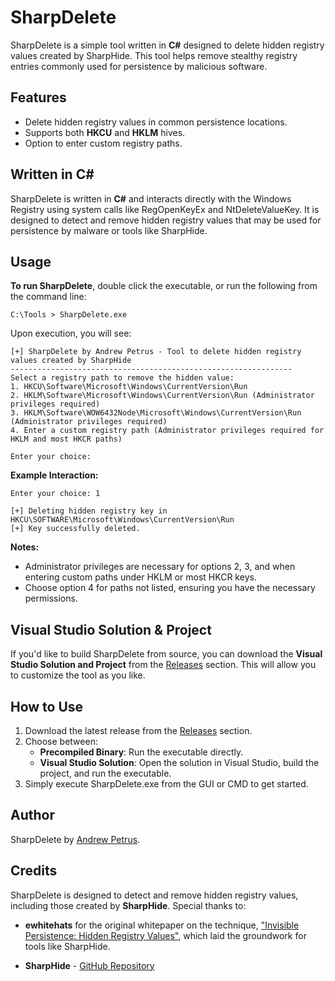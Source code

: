 # SharpDelete

SharpDelete is a simple tool written in **C#** designed to delete hidden registry values created by SharpHide. This tool helps remove stealthy registry entries commonly used for persistence by malicious software.

## Features

- Delete hidden registry values in common persistence locations.
- Supports both **HKCU** and **HKLM** hives.
- Option to enter custom registry paths.

## Written in C#

SharpDelete is written in **C#** and interacts directly with the Windows Registry using system calls like RegOpenKeyEx and NtDeleteValueKey. It is designed to detect and remove hidden registry values that may be used for persistence by malware or tools like SharpHide.

## Usage

**To run SharpDelete**, double click the executable, or run the following from the command line:

```plaintext
C:\Tools > SharpDelete.exe
```

Upon execution, you will see:

```plaintext
[+] SharpDelete by Andrew Petrus - Tool to delete hidden registry values created by SharpHide
---------------------------------------------------------------
Select a registry path to remove the hidden value:
1. HKCU\Software\Microsoft\Windows\CurrentVersion\Run
2. HKLM\Software\Microsoft\Windows\CurrentVersion\Run (Administrator privileges required)
3. HKLM\Software\WOW6432Node\Microsoft\Windows\CurrentVersion\Run (Administrator privileges required)
4. Enter a custom registry path (Administrator privileges required for HKLM and most HKCR paths)

Enter your choice: 
```

**Example Interaction:**

```
Enter your choice: 1

[+] Deleting hidden registry key in HKCU\SOFTWARE\Microsoft\Windows\CurrentVersion\Run
[+] Key successfully deleted.
```

**Notes:**
* Administrator privileges are necessary for options 2, 3, and when entering custom paths under HKLM or most HKCR keys.
* Choose option 4 for paths not listed, ensuring you have the necessary permissions.

## Visual Studio Solution & Project
If you'd like to build SharpDelete from source, you can download the **Visual Studio Solution and Project** from the [Releases](https://github.com/andrew-petrus/SharpDelete/releases) section. This will allow you to customize the tool as you like.

## How to Use
1. Download the latest release from the [Releases](https://github.com/andrew-petrus/SharpDelete/releases) section.
2. Choose between:
    - **Precompiled Binary**: Run the executable directly.
    - **Visual Studio Solution**: Open the solution in Visual Studio, build the project, and run the executable.
3. Simply execute SharpDelete.exe from the GUI or CMD to get started.

## Author
SharpDelete by [Andrew Petrus](https://au.linkedin.com/in/andrew-petrus-b1131918b).

## Credits
SharpDelete is designed to detect and remove hidden registry values, including those created by **SharpHide**. Special thanks to:

- **ewhitehats** for the original whitepaper on the technique, ["Invisible Persistence: Hidden Registry Values"](https://github.com/ewhitehats/InvisiblePersistence/blob/master/InvisibleRegValues_Whitepaper.pdf), which laid the groundwork for tools like SharpHide.

- **SharpHide** - [GitHub Repository](https://github.com/outflanknl/SharpHide)
